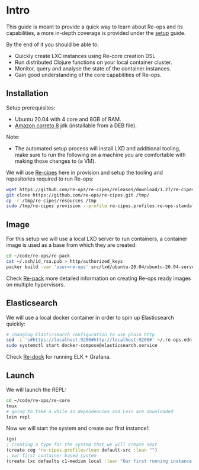 # Intro

This guide is meant to provide a quick way to learn about Re-ops and its capabilities, a more in-depth coverage is provided under the [setup](http://192.168.122.71:8080/re-docs/setup/) guide.

By the end of it you should be able to:

  * Quickly create LXC instances using Re-core creation DSL
  * Run distributed Clojure functions on your local container cluster.
  * Monitor, query and analyse the state of the container instances.
  * Gain good understanding of the core capabilities of Re-ops.

## Installation

Setup prerequisites:

 * Ubuntu 20.04 with 4 core and 8GB of RAM.
 * [Amazon correto 8](https://docs.aws.amazon.com/corretto/latest/corretto-8-ug/downloads-list.html) jdk (installable from a DEB file).


Note:

  * The automated setup process will install LXD and additional tooling, make sure to run the following on a machine you are comfortable with making those changes to (a VM).

We will use [Re-cipes](https://github.com/re-ops/re-cipes) here in provision and setup the tooling and repositories required to run Re-ops:

```bash
wget https://github.com/re-ops/re-cipes/releases/download/1.27/re-cipes -P /tmp
git clone https://github.com/re-ops/re-cipes.git /tmp/
cp -r /tmp/re-cipes/resources /tmp
sudo /tmp/re-cipes provision --profile re-cipes.profiles.re-ops-standalone
```

## Image

For this setup we will use a local LXD server to run containers, a container image is used as a base from which they are created:

```bash
cd ~/code/re-ops/re-pack
cat ~/.ssh/id_rsa.pub > http/authorized_keys
packer build -var 'user=re-ops' src/lxd/ubuntu-20.04/ubuntu-20.04-server-amd64.json
```

Check [Re-pack](setup/re-pack.html#build) more detailed information on creating Re-ops ready images on multiple hypervisors.

## Elasticsearch

We will use a local docker container in order to spin up Elasticsearch quickly:

```bash
# changing Elasticsearch configuration to use plain http
sed -i 's#https://localhost:9200#http://localhost:9200#' ~/.re-ops.edn
sudo systemctl start docker-compose@elasticsearch.service
```

Check [Re-dock](setup/re-dock.html) for running ELK + Grafana.

## Launch

We will launch the REPL:

```bash
cd ~/code/re-ops/re-core
tmux
# going to take a while as dependencies and Lein are downloaded
lein repl
```

Now we will start the system and create our first instance!:

```clojure
(go)
; creating a type for the system that we will create next
(create cog 're-cipes.profiles/lean default-src :lean "")
; our first container based system
(create lxc defaults c1-medium local :lean "Our first running instance!")
```
